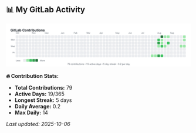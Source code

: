 <!-- GITLAB-STATS:START -->
## 📊 My GitLab Activity

![GitLab Contributions](./gitlab-contributions.svg)

**🔥 Contribution Stats:**
- **Total Contributions:** 79
- **Active Days:** 19/365
- **Longest Streak:** 5 days
- **Daily Average:** 0.2
- **Max Daily:** 14

*Last updated: 2025-10-06*
<!-- GITLAB-STATS:END -->
